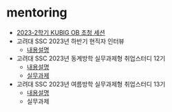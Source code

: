# mentoring

- [2023-2학기 KUBIG OB 초청 세션](https://www.instagram.com/p/Cy-z_TdPiST/?utm_source=ig_web_copy_link&igsh=MzRlODBiNWFlZA==)
- 고려대 SSC 2023년 하반기 현직자 인터뷰
    - [내용설명](https://github.com/hyeon95y/ssc_mentoring_2023_12/tree/main)
- 고려대 SSC 2023년 동계방학 실무과제형 취업스터디 12기
    - [내용설명](https://www.koreapas.com/m/view.php?id=jobs&no=449113)
    - [실무과제](https://github.com/hyeon95y/ssc_mentoring_2024_01)
- 고려대 SSC 2023년 여름방학 실무과제형 취업스터디 13기
    - [내용설명](https://www.koreapas.com/bbs/view.php?back=1&id=jobs&no=453846&moved=1)
    - 실무과제
